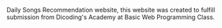 Daily Songs Recommendation website, this website was created to fulfill submission from Dicoding's Academy at Basic Web Programming Class.
